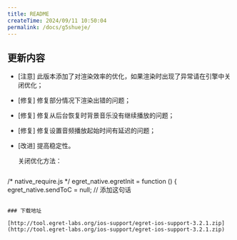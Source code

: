 ```yaml
---
title: README
createTime: 2024/09/11 10:50:04
permalink: /docs/g5shueje/
---
```

## 更新内容

* [注意] 此版本添加了对渲染效率的优化，如果渲染时出现了异常请在引擎中关闭优化；
* [修复] 修复部分情况下渲染出错的问题；
* [修复] 修复从后台恢复时背景音乐没有继续播放的问题；
* [修复] 修复设置音频播放起始时间有延迟的问题；
* [改进] 提高稳定性。


	关闭优化方法：
	
	~~~
/* native_require.js */
egret_native.egretInit = function () {
    egret_native.sendToC = null; // 添加这句话
~~~

### 下载地址

[http://tool.egret-labs.org/ios-support/egret-ios-support-3.2.1.zip](http://tool.egret-labs.org/ios-support/egret-ios-support-3.2.1.zip)